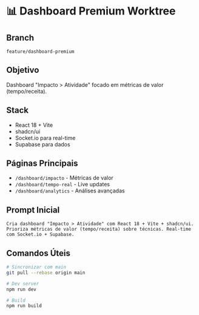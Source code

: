 # 📊 Dashboard Premium Worktree

## Branch
`feature/dashboard-premium`

## Objetivo
Dashboard "Impacto > Atividade" focado em métricas de valor (tempo/receita).

## Stack
- React 18 + Vite
- shadcn/ui
- Socket.io para real-time
- Supabase para dados

## Páginas Principais
- `/dashboard/impacto` - Métricas de valor
- `/dashboard/tempo-real` - Live updates
- `/dashboard/analytics` - Análises avançadas

## Prompt Inicial
```
Cria dashboard "Impacto > Atividade" com React 18 + Vite + shadcn/ui. Prioriza métricas de valor (tempo/receita) sobre técnicas. Real-time com Socket.io + Supabase.
```

## Comandos Úteis
```bash
# Sincronizar com main
git pull --rebase origin main

# Dev server
npm run dev

# Build
npm run build
```
